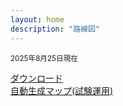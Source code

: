 ```yaml
---
layout: home
description: "路線図"
---
```


<BigImage src="/map/map2025-08-25.dzi" width="100%" height="75vh"/>
<small>2025年8月25日現在</small>

<a href="/map/map2025-08-25.png" download="map2025-08-25.png">ダウンロード</a>  
[自動生成マップ(試験運用)](/map/auto)
